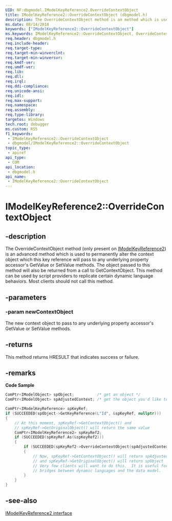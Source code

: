 ```yaml
---
UID: NF:dbgmodel.IModelKeyReference2.OverrideContextObject
title: IModelKeyReference2::OverrideContextObject (dbgmodel.h)
description: The OverrideContextObject method is an method which is used to permanently alter the context object which this key reference will pass to any underlying property accessor's GetValue or SetValue methods.
ms.date: 08/14/2018
keywords: ["IModelKeyReference2::OverrideContextObject"]
ms.keywords: IModelKeyReference2::OverrideContextObject, OverrideContextObject, IModelKeyReference2.OverrideContextObject, IModelKeyReference2::OverrideContextObject, IModelKeyReference2.OverrideContextObject
req.header: dbgmodel.h
req.include-header: 
req.target-type: 
req.target-min-winverclnt: 
req.target-min-winversvr: 
req.kmdf-ver: 
req.umdf-ver: 
req.lib: 
req.dll: 
req.irql: 
req.ddi-compliance: 
req.unicode-ansi: 
req.idl: 
req.max-support: 
req.namespace: 
req.assembly: 
req.type-library: 
targetos: Windows
tech.root: debugger
ms.custom: RS5
f1_keywords:
 - IModelKeyReference2::OverrideContextObject
 - dbgmodel/IModelKeyReference2::OverrideContextObject
topic_type:
 - apiref
api_type:
 - COM
api_location:
 - dbgmodel.h
api_name:
 - IModelKeyReference2::OverrideContextObject
---
```


# IModelKeyReference2::OverrideContextObject


## -description

The OverrideContextObject method (only present on [IModelKeyReference2](nn-dbgmodel-imodelkeyreference2.md)) is an advanced method which is used to permanently alter the context object which this key reference will pass to any underlying property accessor's GetValue or SetValue methods. The object passed to this method will also be returned from a call to GetContextObject. This method can be used by script providers to replicate certain dynamic language behaviors. Most clients should not call this method.

## -parameters

### -param newContextObject

The new context object to pass to any underlying property accessor's GetValue or SetValue methods.

## -returns

This method returns HRESULT that indicates success or failure.

## -remarks

**Code Sample**

```cpp
ComPtr<IModelObject> spObject;          /* get an object */
ComPtr<IModelObject> spAdjustedContext; /* get the object you'd like to adjust context to */

ComPtr<IModelKeyReference> spKeyRef;
if (SUCCEEDED(spObject->GetKeyReference(L"Id", &spKeyRef, nullptr)))
{
    // At this moment, spKeyRef->GetContextObject() and 
    // spKeyRef->GetOriginalObject() will return the same value
    ComPtr<IModelKeyReference2> spKeyRef2;
    if (SUCCEEDED(spKeyRef.As(&spKeyRef2)))
    {
        if (SUCCEEDED(spKeyRef2->OverrideContextObject(spAdjustedContext.Get())))
        {
            // Now, spKeyRef->GetContextObject() will return spAdjustedContext 
            // and spKeyRef->GetOriginalObject() will return spObject
            // Very few clients will want to do this.  It is useful for some 
            // bridges between dynamic languages and the data model.
        }
    }
}
```

## -see-also

[IModelKeyReference2 interface](nn-dbgmodel-imodelkeyreference2.md)

